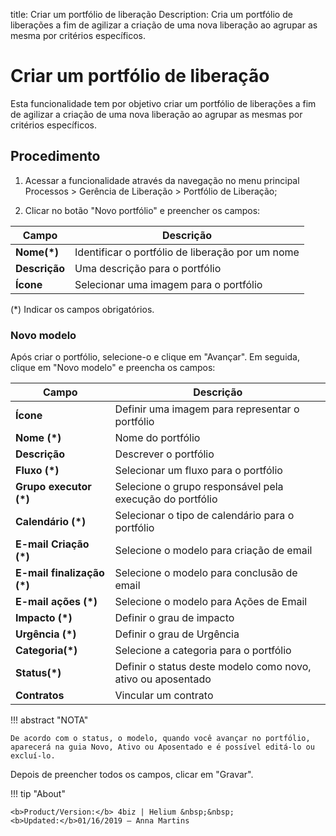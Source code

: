 title: Criar um portfólio de liberação
Description: Cria um portfólio de liberações a fim de agilizar a criação de uma nova liberação ao agrupar as mesma por critérios específicos.
# Criar um portfólio de liberação

Esta funcionalidade tem por objetivo criar um portfólio de liberações a fim de agilizar a criação
de uma nova liberação ao agrupar as mesmas por critérios específicos.

## Procedimento

1.  Acessar a funcionalidade através da navegação no menu principal Processos \>
    Gerência de Liberação \> Portfólio de Liberação;

2.  Clicar no botão "Novo portfólio" e preencher os campos:

|Campo|Descrição|
|-----|---------|
|**Nome(\*)**|Identificar o portfólio de liberação por um nome|
|**Descrição**|Uma descrição para o portfólio|
|**Ícone**|Selecionar uma imagem para o portfólio|

(\*) Indicar os campos obrigatórios.

### Novo modelo

Após criar o portfólio, selecione-o e clique em "Avançar". Em seguida, clique em "Novo modelo" e preencha os campos:

|Campo|Descrição|
|-----|---------|
|**Ícone**|Definir uma imagem para representar o portfólio|
|**Nome (\*)**|Nome do portfólio|
|**Descrição**|Descrever o portfólio|
|**Fluxo (\*)**|Selecionar um fluxo para o portfólio|
|**Grupo executor (\*)**|Selecione o grupo responsável pela execução do portfólio|
|**Calendário (\*)**|Selecionar o tipo de calendário para o portfólio|
|**E-mail Criação (\*)**|Selecione o modelo para criação de email|
|**E-mail finalização (\*)**|Selecione o modelo para conclusão de email|
|**E-mail ações (\*)**|Selecione o modelo para Ações de Email|
|**Impacto (\*)**|Definir o grau de impacto|
|**Urgência (\*)**|Definir o grau de Urgência|
|**Categoria(\*)**|Selecione a categoria para o portfólio|
|**Status(\*)**|Definir o status deste modelo como novo, ativo ou aposentado|
|**Contratos**|Vincular um contrato|

!!! abstract "NOTA"

    De acordo com o status, o modelo, quando você avançar no portfólio, aparecerá na guia Novo, Ativo ou Aposentado e é possível editá-lo ou excluí-lo. 

Depois de preencher todos os campos, clicar em "Gravar".


!!! tip "About"

    <b>Product/Version:</b> 4biz | Helium &nbsp;&nbsp;
    <b>Updated:</b>01/16/2019 – Anna Martins

